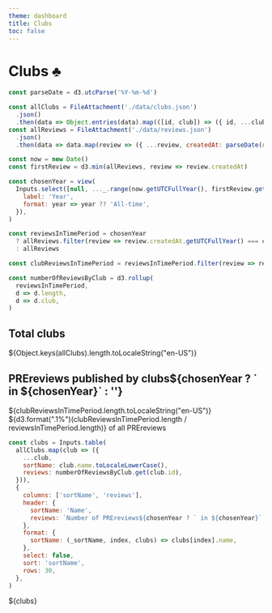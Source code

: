 ```yaml
---
theme: dashboard
title: Clubs
toc: false
---
```


# Clubs ♣️

```js
const parseDate = d3.utcParse('%Y-%m-%d')

const allClubs = FileAttachment('./data/clubs.json')
  .json()
  .then(data => Object.entries(data).map(([id, club]) => ({ id, ...club })))
const allReviews = FileAttachment('./data/reviews.json')
  .json()
  .then(data => data.map(review => ({ ...review, createdAt: parseDate(review.createdAt) })))
```

```js
const now = new Date()
const firstReview = d3.min(allReviews, review => review.createdAt)
```

```js
const chosenYear = view(
  Inputs.select([null, ..._.range(now.getUTCFullYear(), firstReview.getUTCFullYear() - 1)], {
    label: 'Year',
    format: year => year ?? 'All-time',
  }),
)
```

```js
const reviewsInTimePeriod = chosenYear
  ? allReviews.filter(review => review.createdAt.getUTCFullYear() === chosenYear)
  : allReviews

const clubReviewsInTimePeriod = reviewsInTimePeriod.filter(review => review.club)
```

```js
const numberOfReviewsByClub = d3.rollup(
  reviewsInTimePeriod,
  d => d.length,
  d => d.club,
)
```

<div class="grid grid-cols-4">
  <div class="card">
    <h2>Total clubs</h2>
    <span class="big">${Object.keys(allClubs).length.toLocaleString("en-US")}</span>
  </div>

  <div class="card">
    <h2>PREreviews published by clubs${chosenYear ? ` in ${chosenYear}` : ''}</h2>
    <span class="big">${clubReviewsInTimePeriod.length.toLocaleString("en-US")}</span>
    <div>${d3.format(".1%")(clubReviewsInTimePeriod.length / reviewsInTimePeriod.length)} of all PREreviews</div>
  </div>
</div>

```js
const clubs = Inputs.table(
  allClubs.map(club => ({
    ...club,
    sortName: club.name.toLocaleLowerCase(),
    reviews: numberOfReviewsByClub.get(club.id),
  })),
  {
    columns: ['sortName', 'reviews'],
    header: {
      sortName: 'Name',
      reviews: `Number of PREreviews${chosenYear ? ` in ${chosenYear}` : ''}`,
    },
    format: {
      sortName: (_sortName, index, clubs) => clubs[index].name,
    },
    select: false,
    sort: 'sortName',
    rows: 30,
  },
)
```

<div class="grid grid-cols-1">
  <div class="card">
    ${clubs}
  </div>
</div>
